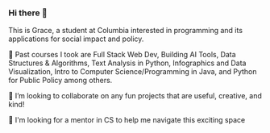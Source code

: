 ### Hi there 👋

This is Grace, a student at Columbia interested in programming and its applications for social impact and policy.

📖 Past courses I took are Full Stack Web Dev, Building AI Tools, Data Structures & Algorithms, Text Analysis in Python, Infographics and Data Visualization, Intro to Computer Science/Programming in Java, and Python for Public Policy among others.

👯 I’m looking to collaborate on any fun projects that are useful, creative, and kind!

:apple: I'm looking for a mentor in CS to help me navigate this exciting space
<!--
**grace0607/grace0607** is a ✨ _special_ ✨ repository because its `README.md` (this file) appears on your GitHub profile.

Here are some ideas to get you started:

- 🔭 I’m currently working on ...
- 🌱 I’m currently learning ...
- 👯 I’m looking to collaborate on ...
- 🤔 I’m looking for help with ...
- 💬 Ask me about ...
- 📫 How to reach me: ...
- 😄 Pronouns: ...
- ⚡ Fun fact: ...
-->
